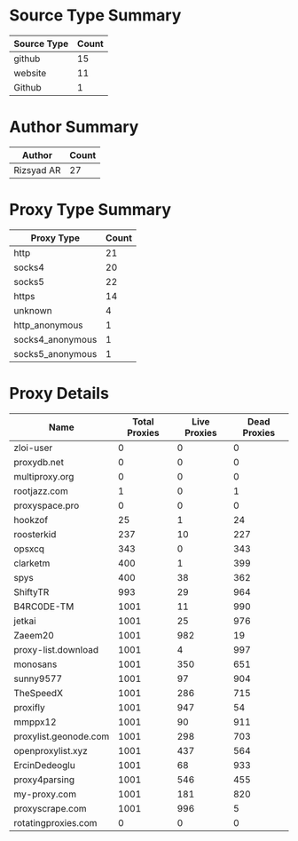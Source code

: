 # Source Type Summary

| Source Type | Count |
|-------------|-------|
| github | 15 |
| website | 11 |
| Github | 1 |


# Author Summary

| Author | Count |
|--------|-------|
| Rizsyad AR | 27 |


# Proxy Type Summary

| Proxy Type | Count |
|------------|-------|
| http | 21 |
| socks4 | 20 |
| socks5 | 22 |
| https | 14 |
| unknown | 4 |
| http_anonymous | 1 |
| socks4_anonymous | 1 |
| socks5_anonymous | 1 |


# Proxy Details

| Name | Total Proxies | Live Proxies | Dead Proxies |
|------|---------------|--------------|---------------|
| zloi-user | 0 | 0 | 0 |
| proxydb.net | 0 | 0 | 0 |
| multiproxy.org | 0 | 0 | 0 |
| rootjazz.com | 1 | 0 | 1 |
| proxyspace.pro | 0 | 0 | 0 |
| hookzof | 25 | 1 | 24 |
| roosterkid | 237 | 10 | 227 |
| opsxcq | 343 | 0 | 343 |
| clarketm | 400 | 1 | 399 |
| spys | 400 | 38 | 362 |
| ShiftyTR | 993 | 29 | 964 |
| B4RC0DE-TM | 1001 | 11 | 990 |
| jetkai | 1001 | 25 | 976 |
| Zaeem20 | 1001 | 982 | 19 |
| proxy-list.download | 1001 | 4 | 997 |
| monosans | 1001 | 350 | 651 |
| sunny9577 | 1001 | 97 | 904 |
| TheSpeedX | 1001 | 286 | 715 |
| proxifly | 1001 | 947 | 54 |
| mmppx12 | 1001 | 90 | 911 |
| proxylist.geonode.com | 1001 | 298 | 703 |
| openproxylist.xyz | 1001 | 437 | 564 |
| ErcinDedeoglu | 1001 | 68 | 933 |
| proxy4parsing | 1001 | 546 | 455 |
| my-proxy.com | 1001 | 181 | 820 |
| proxyscrape.com | 1001 | 996 | 5 |
| rotatingproxies.com | 0 | 0 | 0 |
